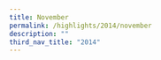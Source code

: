 ```yaml
---
title: November
permalink: /highlights/2014/november
description: ""
third_nav_title: "2014"
---
```

